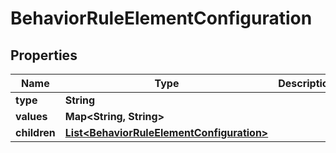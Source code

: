
# BehaviorRuleElementConfiguration

## Properties
Name | Type | Description | Notes
------------ | ------------- | ------------- | -------------
**type** | **String** |  |  [optional]
**values** | **Map&lt;String, String&gt;** |  |  [optional]
**children** | [**List&lt;BehaviorRuleElementConfiguration&gt;**](BehaviorRuleElementConfiguration.md) |  |  [optional]




